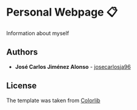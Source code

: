 # Personal Webpage :clipboard:

Information about myself

## Authors

* **José Carlos Jiménez Alonso** - [josecarlosja96](https://github.com/josecarlosja96)

## License

The template was taken from [Colorlib](https://colorlib.com/)
